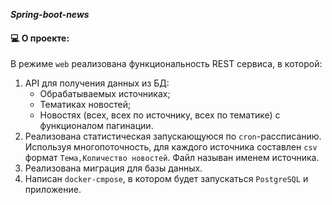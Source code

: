 ***Spring-boot-news***

#### :computer: О проекте:
В режиме `web` реализована функциональность REST сервиса, в которой:
1) API для получения данных из БД:
    + Обрабатываемых источниках;
    + Тематиках новостей;
    + Новостях (всех, всех по источнику, всех по тематике) с функционалом пагинации.
2) Реализована статистическая запускающуюся по `cron`-рассписанию. Используя многопоточность, для каждого источника составлен `csv` формат `Тема,Количество новостей`. Файл называн именем источника.
3) Реализована миграция для базы данных.
4) Написан `docker-cmpose`, в котором будет запускаться `PostgreSQL` и приложение.
